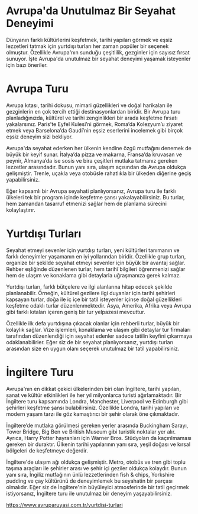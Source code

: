 # Avrupa'da Unutulmaz Bir Seyahat Deneyimi
Dünyanın farklı kültürlerini keşfetmek, tarihi yapıları görmek ve eşsiz lezzetleri tatmak için yurtdışı turları her zaman popüler bir seçenek olmuştur. Özellikle Avrupa'nın sunduğu çeşitlilik, gezginler için sayısız fırsat sunuyor. İşte Avrupa'da unutulmaz bir seyahat deneyimi yaşamak isteyenler için bazı öneriler.
# Avrupa Turu

Avrupa kıtası, tarihi dokusu, mimari güzellikleri ve doğal harikaları ile gezginlerin en çok tercih ettiği destinasyonlardan biridir. Bir Avrupa turu planladığınızda, kültürel ve tarihi zenginlikleri bir arada keşfetme fırsatı yakalarsınız. Paris’te Eyfel Kulesi’ni görmek, Roma’da Kolezyum’u ziyaret etmek veya Barselona’da Gaudí’nin eşsiz eserlerini incelemek gibi birçok eşsiz deneyim sizi bekliyor.

Avrupa'da seyahat ederken her ülkenin kendine özgü mutfağını denemek de büyük bir keyif sunar. İtalya’da pizza ve makarna, Fransa’da kruvasan ve peynir, Almanya’da ise sosis ve bira çeşitleri mutlaka tatmanız gereken lezzetler arasındadır. Bunun yanı sıra, ulaşım açısından da Avrupa oldukça gelişmiştir. Trenle, uçakla veya otobüsle rahatlıkla bir ülkeden diğerine geçiş yapabilirsiniz.

Eğer kapsamlı bir Avrupa seyahati planlıyorsanız, Avrupa turu ile farklı ülkeleri tek bir program içinde keşfetme şansı yakalayabilirsiniz. Bu turlar, hem zamandan tasarruf etmenizi sağlar hem de planlama sürecini kolaylaştırır.

# Yurtdışı Turları

Seyahat etmeyi sevenler için yurtdışı turları, yeni kültürleri tanımanın ve farklı deneyimler yaşamanın en iyi yollarından biridir. Özellikle grup turları, organize bir şekilde seyahat etmeyi sevenler için büyük bir avantaj sağlar. Rehber eşliğinde düzenlenen turlar, hem tarihî bilgileri öğrenmenizi sağlar hem de ulaşım ve konaklama gibi detaylarla uğraşmanıza gerek kalmaz.

Yurtdışı turları, farklı bütçelere ve ilgi alanlarına hitap edecek şekilde planlanabilir. Örneğin, kültürel gezilere ilgi duyanlar için tarihi şehirleri kapsayan turlar, doğa ile iç içe bir tatil isteyenler içinse doğal güzellikleri keşfetme odaklı turlar düzenlenmektedir. Asya, Amerika, Afrika veya Avrupa gibi farklı kıtaları içeren geniş bir tur yelpazesi mevcuttur.

Özellikle ilk defa yurtdışına çıkacak olanlar için rehberli turlar, büyük bir kolaylık sağlar. Vize işlemleri, konaklama ve ulaşım gibi detaylar tur firmaları tarafından düzenlendiği için seyahat edenler sadece tatilin keyfini çıkarmaya odaklanabilirler. Eğer siz de bir seyahat planlıyorsanız, yurtdışı turları arasından size en uygun olanı seçerek unutulmaz bir tatil yapabilirsiniz.

# İngiltere Turu

Avrupa'nın en dikkat çekici ülkelerinden biri olan İngiltere, tarihi yapıları, sanat ve kültür etkinlikleri ile her yıl milyonlarca turisti ağırlamaktadır. Bir İngiltere turu kapsamında Londra, Manchester, Liverpool ve Edinburgh gibi şehirleri keşfetme şansı bulabilirsiniz. Özellikle Londra, tarihi yapıları ve modern yaşam tarzı ile göz kamaştırıcı bir şehir olarak öne çıkmaktadır.

İngiltere’de mutlaka görülmesi gereken yerler arasında Buckingham Sarayı, Tower Bridge, Big Ben ve British Museum gibi turistik noktalar yer alır. Ayrıca, Harry Potter hayranları için Warner Bros. Stüdyoları da kaçırılmaması gereken bir duraktır. Ülkenin tarihi yapılarının yanı sıra, yeşil doğası ve kırsal bölgeleri de keşfetmeye değerdir.

İngiltere'de ulaşım ağı oldukça gelişmiştir. Metro, otobüs ve tren gibi toplu taşıma araçları ile şehirler arası ve şehir içi geziler oldukça kolaydır. Bunun yanı sıra, İngiliz mutfağının ünlü lezzetlerinden fish & chips, Yorkshire pudding ve çay kültürünü de deneyimlemek bu seyahatin bir parçası olmalıdır. Eğer siz de İngiltere'nin büyüleyici atmosferinde bir tatil geçirmek istiyorsanız, İngiltere turu ile unutulmaz bir deneyim yaşayabilirsiniz.

https://www.avruparuyasi.com.tr/yurtdisi-turlari
